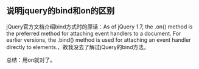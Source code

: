 ## 说明jquery的bind和on的区别

jQuery官方文档介绍bind方式时的原话：As of jQuery 1.7, the .on() method is the preferred method for attaching event handlers to a document. For earlier versions, the .bind() method is used for attaching an event handler directly to elements.，故我没去了解过jQuery的bind方法。

总结：用on就对了。
